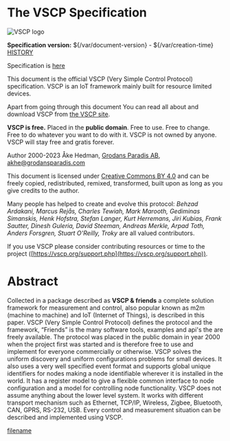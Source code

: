 
# The VSCP Specification

![VSCP logo](./images/logo_100.png)

**Specification version:** ${/var/document-version} - ${/var/creation-time}
[HISTORY](./vscp_specification_history.md)

Specification is [here](https://docs.vscp.org) 

This document is the official VSCP (Very Simple Control Protocol) specification. VSCP is an IoT framework mainly built for resource limited devices.

Apart from going through this document You can read all about and download VSCP from [the VSCP site](https://www.vscp.org "The VSCP site").

**VSCP is free.** Placed in the **public domain**. Free to use. Free to change. Free to do whatever you want to do with it. VSCP is not owned by anyone. VSCP will stay free and gratis forever.

Author 2000-2023 Åke Hedman, [Grodans Paradis AB](https://www.grodansparadis.com), [akhe@grodansparadis.com](akhe@grodansparadis.com)

This document is licensed under [Creative Commons BY 4.0](https://creativecommons.org/licenses/by/4.0/) and can be freely copied, redistributed, remixed, transformed, built upon as long as you give credits to the author.

Many people has helped to create and evolve this protocol: *Behzad Ardakani, Marcus Rejås, Charles Tewiah, Mark Marooth, Gediminas Simanskis, Henk Hofstra, Stefan Langer, Kurt Herremans, Jiri Kubias, Frank Sautter, Dinesh Guleria, David Steeman, Andreas Merkle, Arpad Toth, Anders Forsgren, Stuart O'Reilly, Troky* are all valued contributors.

If you use VSCP please consider contributing resources or time to the project ([https://vscp.org/support.php](https://vscp.org/support.php)).

# Abstract

Collected in a package described as **VSCP & friends** a complete solution framework for measurement and control, also popular known as m2m (machine to machine) and IoT (Internet of Things), is described in this paper. VSCP (Very Simple Control Protocol) defines the protocol and the framework, “Friends” is the many software tools, examples and api's the are freely available. The protocol was placed in the public domain in year 2000 when the project first was started and is therefore free to use and implement for everyone commercially or otherwise. VSCP solves the uniform discovery and uniform configurations problems for small devices. It also uses a very well specified event format and supports global unique identifiers for nodes making a node identifiable wherever it is installed in the world. It has a register model to give a flexible common interface to node configuration and a model for controlling node functionality. VSCP does not assume anything about the lower level system. It works with different transport mechanism such as Ethernet, TCP/IP, Wireless, Zigbee, Bluetooth, CAN, GPRS, RS-232, USB. Every control and measurement situation can be described and implemented using VSCP.



[filename](./bottom_copyright.md ':include')
